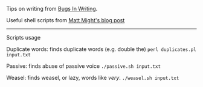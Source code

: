 Tips on writing from [Bugs In Writing](Bugs-In-Writing.md).

Useful shell scripts from [Matt Might's blog post](http://matt.might.net/articles/shell-scripts-for-passive-voice-weasel-words-duplicates/)

---
Scripts usage

Duplicate words: finds duplicate words (e.g. double the)
```perl duplicates.pl input.txt```

Passive: finds abuse of passive voice
```./passive.sh input.txt```

Weasel: finds weasel, or lazy,  words like *very*.
```./weasel.sh input.txt```
